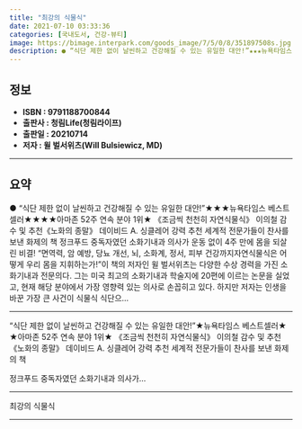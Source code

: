 ```yaml
---
title: "최강의 식물식"
date: 2021-07-10 03:33:36
categories: [국내도서, 건강-뷰티]
image: https://bimage.interpark.com/goods_image/7/5/0/8/351897508s.jpg
description: ● “식단 제한 없이 날씬하고 건강해질 수 있는 유일한 대안!”★★★뉴욕타임스 베스트셀러★★★★아마존 52주 연속 분야 1위★ 《조금씩 천천히 자연식물식》 이의철 감수 및 추천《노화의 종말》 데이비드 A. 싱클레어 강력 추천 세계적 전문가들이 찬사를 보낸 화제의 책 정크푸드 중독자였던
---
```


## **정보**

- **ISBN : 9791188700844**
- **출판사 : 청림Life(청림라이프)**
- **출판일 : 20210714**
- **저자 : 윌 벌서위츠(Will Bulsiewicz, MD)**

------



## **요약**

●  “식단 제한 없이 날씬하고 건강해질 수 있는 유일한 대안!”★★★뉴욕타임스 베스트셀러★★★★아마존 52주 연속 분야 1위★ 《조금씩 천천히 자연식물식》 이의철 감수 및 추천《노화의 종말》 데이비드 A. 싱클레어 강력 추천 세계적 전문가들이 찬사를 보낸 화제의 책 정크푸드 중독자였던 소화기내과 의사가 운동 없이 4주 만에 몸을 되살린 비결! “면역력, 암 예방, 당뇨 개선, 뇌, 소화계, 정서, 피부 건강까지자연식물식은 어떻게 우리 몸을 지휘하는가!”이 책의 저자인 윌 벌서위츠는 다양한 수상 경력을 가진 소화기내과 전문의다. 그는 미국 최고의 소화기내과 학술지에 20편에 이르는 논문을 실었고, 현재 해당 분야에서 가장 영향력 있는 의사로 손꼽히고 있다. 하지만 저자는 인생을 바꾼 가장 큰 사건이 식물식 식단으...

------

“식단 제한 없이 날씬하고 건강해질 수 있는 유일한 대안!”★뉴욕타임스 베스트셀러★
★아마존 52주 연속 분야 1위★ 
《조금씩 천천히 자연식물식》 이의철 감수 및 추천
《노화의 종말》 데이비드 A. 싱클레어 강력 추천 
세계적 전문가들이 찬사를 보낸 화제의 책 

정크푸드 중독자였던 소화기내과 의사가... 

------


최강의 식물식 

------


